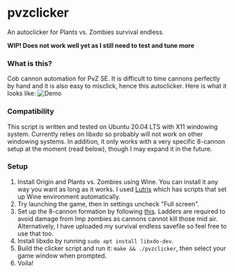 # pvzclicker
An autoclicker for Plants vs. Zombies survival endless.

**WIP! Does not work well yet as I still need to test and tune more**

### What is this?
Cob cannon automation for PvZ SE. It is difficult to time cannons perfectly by hand and it is also easy to misclick, hence this autoclicker. Here is what it looks like:
![Demo](demo.gif)

### Compatibility
This script is written and tested on Ubuntu 20.04 LTS with X11 windowing system. Currently relies on libxdo so probably will not work on other windowing systems. In addition, it only works with a very specific 8-cannon setup at the moment (read below), though I may expand it in the future.

### Setup
1. Install Origin and Plants vs. Zombies using Wine. You can install it any way you want as long as it works. I used [Lutris](https://lutris.net/) which has scripts that set up Wine environment automatically.
2. Try launching the game, then in settings uncheck "Full screen".
3. Set up the 8-cannon formation by following [this](https://www.youtube.com/playlist?list=PLKW1764DaXcoU66mAx3gZ7A3WMcOMGkq1). Ladders are required to avoid damage from Imp zombies as cannons cannot kill those mid air. Alternatively, I have uploaded my survival endless savefile so feel free to use that too.
4. Install libxdo by running `sudo apt install libxdo-dev`.
5. Build the clicker script and run it: `make && ./pvzclicker`, then select your game window when prompted.
6. Voila!
